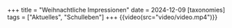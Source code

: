 +++
title = "Weihnachtliche Impressionen"
date = 2024-12-09
[taxonomies]
tags = ["Aktuelles", "Schulleben"]
+++
{{video(src="video/video.mp4")}}

<!-- more -->

